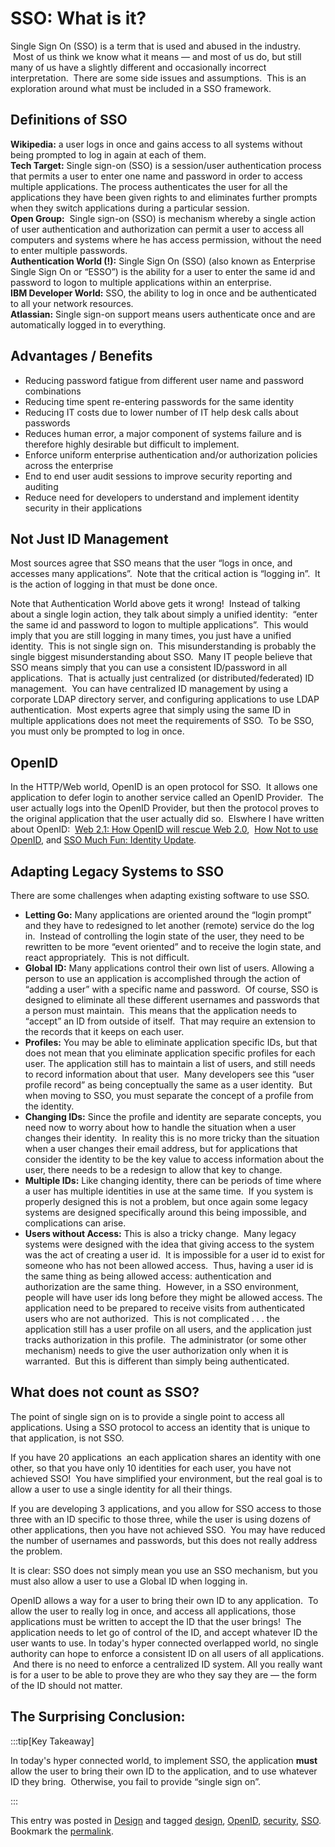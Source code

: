 #  SSO: What is it?

Single Sign On (SSO) is a term that is used and abused in the industry.  Most of us think we know what it means — and most of us do, but still many of us have a slightly different and occasionally incorrect interpretation.  There are some side issues and assumptions.  This is an exploration around what must be included in a SSO framework.

## Definitions of SSO

**Wikipedia:** a user logs in once and gains access to all systems without being prompted to log in again at each of them.  
**Tech Target:** Single sign-on (SSO) is a session/user authentication process that permits a user to enter one name and password in order to access multiple applications. The process authenticates the user for all the applications they have been given rights to and eliminates further prompts when they switch applications during a particular session.  
**Open Group:**  Single sign-on (SSO) is mechanism whereby a single action of user authentication and authorization can permit a user to access all computers and systems where he has access permission, without the need to enter multiple passwords.  
**Authentication World (!):** Single Sign On (SSO) (also known as Enterprise Single Sign On or “ESSO”) is the ability for a user to enter the same id and password to logon to multiple applications within an enterprise.  
**IBM Developer World:** SSO, the ability to log in once and be authenticated to all your network resources.  
**Atlassian:** Single sign-on support means users authenticate once and are automatically logged in to everything.

## Advantages / Benefits

*   Reducing password fatigue from different user name and password combinations
*   Reducing time spent re-entering passwords for the same identity
*   Reducing IT costs due to lower number of IT help desk calls about passwords
*   Reduces human error, a major component of systems failure and is therefore highly desirable but difficult to implement.
*   Enforce uniform enterprise authentication and/or authorization policies across the enterprise
*   End to end user audit sessions to improve security reporting and auditing
*   Reduce need for developers to understand and implement identity security in their applications

## Not Just ID Management

Most sources agree that SSO means that the user “logs in once, and accesses many applications”.  Note that the critical action is “logging in”.  It is the action of logging in that must be done once. 

Note that Authentication World above gets it wrong!  Instead of talking about a single login action, they talk about simply a unified identity:  “enter the same id and password to logon to multiple applications”.  This would imply that you are still logging in many times, you just have a unified identity.  This is not single sign on.  This misunderstanding is probably the single biggest misunderstanding about SSO.  Many IT people believe that SSO means simply that you can use a consistent ID/password in all applications.  That is actually just centralized (or distributed/federated) ID management.  You can have centralized ID management by using a corporate LDAP directory server, and configuring applications to use LDAP authentication.  Most experts agree that simply using the same ID in multiple applications does not meet the requirements of SSO.  To be SSO, you must only be prompted to log in once.

## OpenID

In the HTTP/Web world, OpenID is an open protocol for SSO.  It allows one application to defer login to another service called an OpenID Provider.  The user actually logs into the OpenID Provider, but then the protocol proves to the original application that the user actually did so.  Elswhere I have written about OpenID:  [Web 2.1: How OpenID will rescue Web 2.0](http://social-biz.org/2008/06/15/web-21-how-openid-will-rescue-web-20/),  [How Not to use OpenID](http://social-biz.org/2008/07/26/how-not-to-use-openid/), and [SSO Much Fun: Identity Update](http://social-biz.org/2012/05/26/sso-much-fun-identity-update/).

## Adapting Legacy Systems to SSO

There are some challenges when adapting existing software to use SSO.

*   **Letting Go:** Many applications are oriented around the “login prompt” and they have to redesigned to let another (remote) service do the log in.  Instead of controlling the login state of the user, they need to be rewritten to be more “event oriented” and to receive the login state, and react appropriately.  This is not difficult.
*   **Global ID:** Many applications control their own list of users. Allowing a person to use an application is accomplished through the action of “adding a user” with a specific name and password.  Of course, SSO is designed to eliminate all these different usernames and passwords that a person must maintain.  This means that the application needs to “accept” an ID from outside of itself.  That may require an extension to the records that it keeps on each user.
*   **Profiles:** You may be able to eliminate application specific IDs, but that does not mean that you eliminate application specific profiles for each user. The application still has to maintain a list of users, and still needs to record information about that user.  Many developers see this “user profile record” as being conceptually the same as a user identity.  But when moving to SSO, you must separate the concept of a profile from the identity.
*   **Changing IDs:** Since the profile and identity are separate concepts, you need now to worry about how to handle the situation when a user changes their identity.  In reality this is no more tricky than the situation when a user changes their email address, but for applications that consider the identity to be the key value to access information about the user, there needs to be a redesign to allow that key to change.
*   **Multiple IDs:** Like changing identity, there can be periods of time where a user has multiple identities in use at the same time.  If you system is properly designed this is not a problem, but once again some legacy systems are designed specifically around this being impossible, and complications can arise.
*   **Users without Access:** This is also a tricky change.  Many legacy systems were designed with the idea that giving access to the system was the act of creating a user id.  It is impossible for a user id to exist for someone who has not been allowed access.  Thus, having a user id is the same thing as being allowed access: authentication and authorization are the same thing.  However, in a SSO environment, people will have user ids long before they might be allowed access. The application need to be prepared to receive visits from authenticated users who are not authorized.  This is not complicated . . . the application still has a user profile on all users, and the application just tracks authorization in this profile.  The administrator (or some other mechanism) needs to give the user authorization only when it is warranted.  But this is different than simply being authenticated.

## What does not count as SSO?

The point of single sign on is to provide a single point to access all applications. Using a SSO protocol to access an identity that is unique to that application, is not SSO.  

If you have 20 applications  an each application shares an identity with one other, so that you have only 10 identities for each user, you have not achieved SSO!  You have simplified your environment, but the real goal is to allow a user to use a single identity for all their things.  

If you are developing 3 applications, and you allow for SSO access to those three with an ID specific to those three, while the user is using dozens of other applications, then you have not achieved SSO.  You may have reduced the number of usernames and passwords, but this does not really address the problem.  

It is clear: SSO does not simply mean you use an SSO mechanism, but you must also allow a user to use a Global ID when logging in.  

OpenID allows a way for a user to bring their own ID to any application.  To allow the user to really log in once, and access all applications, those applications must be written to accept the ID that the user brings!  The application needs to let go of control of the ID, and accept whatever ID the user wants to use. In today's hyper connected overlapped world, no single authority can hope to enforce a consistent ID on all users of all applications.  And there is no need to enforce a centralized ID system. All you really want is for a user to be able to prove they are who they say they are — the form of the ID should not matter.

## The Surprising Conclusion:

:::tip[Key Takeaway]

In today's hyper connected world, to implement SSO, the application **must** allow the user to bring their own ID to the application, and to use whatever ID they bring.  Otherwise, you fail to provide “single sign on”.

:::


This entry was posted in [Design](https://agiletribe.purplehillsbooks.com/category/design/) and tagged [design](https://agiletribe.purplehillsbooks.com/tag/design/), [OpenID](https://agiletribe.purplehillsbooks.com/tag/openid/), [security](https://agiletribe.purplehillsbooks.com/tag/security/), [SSO](https://agiletribe.purplehillsbooks.com/tag/sso/). Bookmark the [permalink](https://agiletribe.purplehillsbooks.com/2012/12/01/sso-what-is-it/ "Permalink to SSO: What is it?").